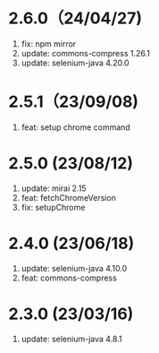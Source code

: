 # 2.6.0（24/04/27)

1.  fix: npm mirror
2.  update: commons-compress 1.26.1
3.  update: selenium-java 4.20.0

# 2.5.1（23/09/08)

1.  feat: setup chrome command

# 2.5.0 (23/08/12)

1.  update: mirai 2.15
2.  feat: fetchChromeVersion
3.  fix: setupChrome

# 2.4.0 (23/06/18)

1.  update: selenium-java 4.10.0
2.  feat: commons-compress

# 2.3.0 (23/03/16)

1.  update: selenium-java 4.8.1